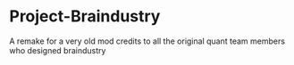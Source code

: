 # Project-Braindustry
A remake for a very old mod credits to all the original quant team members who designed braindustry 
